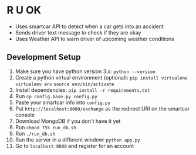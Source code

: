 # R U OK
* Uses smartcar API to detect when a car gets into an accident
* Sends driver text message to check if they are okay
* Uses Weather API to warn driver of upcoming weather conditions

## Development Setup
1. Make sure you have python version 3.x: `python --version`
1. Create a python virtual environment (optional):
  `pip install virtualenv`
  `virtualenv env`
  `source env/bin/activate`
1. Install dependencies: `pip install -r requirements.txt`
1. Run `cp config.base.py config.py`
1. Paste your smartcar info into `config.py`
1. Put `http://localhost:8000/exchange` as the redirect URI on the smartcar console
1. Download MongoDB if you don't have it yet
1. Run `chmod 755 run_db.sh`
1. Run `./run_db.sh`
1. Run the server in a different window: `python app.py`
1. Go to `localhost:8000` and register for an account

